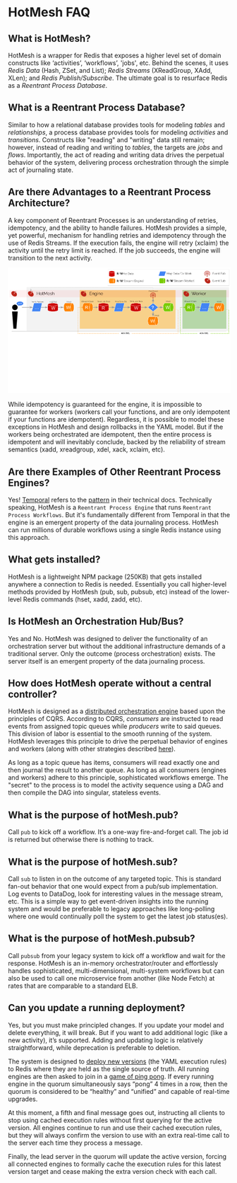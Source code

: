 # HotMesh FAQ

## What is HotMesh?
HotMesh is a wrapper for Redis that exposes a higher level set of domain constructs like ‘activities’, ‘workflows’, 'jobs', etc. Behind the scenes, it uses *Redis Data* (Hash, ZSet, and List); *Redis Streams* (XReadGroup, XAdd, XLen); and *Redis Publish/Subscribe*. The ultimate goal is to resurface Redis as a *Reentrant Process Database*.

## What is a Reentrant Process Database?
Similar to how a relational database provides tools for modeling *tables* and  *relationships*, a process database provides tools for modeling *activities* and *transitions*. Constructs like "reading" and "writing" data still remain; however, instead of reading and writing to *tables*, the targets are *jobs* and *flows*. Importantly, the act of reading and writing data drives the perpetual behavior of the system, delivering process orchestration through the simple act of journaling state.

## Are there Advantages to a Reentrant Process Architecture?
A key component of Reentrant Processes is an understanding of retries, idempotency, and the ability to handle failures. HotMesh provides a simple, yet powerful, mechanism for handling retries and idempotency through the use of Redis Streams. If the execution fails, the engine will retry (xclaim) the activity until the retry limit is reached. If the job succeeds, the engine will transition to the next activity.

<img src="./img/lifecycle/self_perpetuation.png" alt="HotMesh Self-Perpetuation" style="max-width:100%;width:600px;">

While idempotency is guaranteed for the engine, it is impossible to guarantee for workers (workers call your functions, and are only idempotent if your functions are idempotent). Regardless, it is possible to model these exceptions in HotMesh and design rollbacks in the YAML model. But if the workers being orchestrated are idempotent, then the entire process is idempotent and will inevitably conclude, backed by the reliability of stream semantics (xadd, xreadgroup, xdel, xack, xclaim, etc).

## Are there Examples of Other Reentrant Process Engines?
Yes! [Temporal](https://temporal.io) refers to the [pattern](https://en.wikipedia.org/wiki/Reentrancy_(computing)) in their technical docs. Technically speaking, HotMesh is a `Reentrant Process Engine` that runs `Reentrant Process Workflows`. But it's fundamentally different from Temporal in that the engine is an emergent property of the data journaling process. HotMesh can run millions of durable workflows using a single Redis instance using this approach.

## What gets installed?
HotMesh is a lightweight NPM package (250KB) that gets installed anywhere a connection to Redis is needed. Essentially you call higher-level methods provided by HotMesh (pub, sub, pubsub, etc) instead of the lower-level Redis commands (hset, xadd, zadd, etc).

## Is HotMesh an Orchestration Hub/Bus?
Yes and No. HotMesh was designed to deliver the functionality of an orchestration server but without the additional infrastructure demands of a traditional server. Only the outcome (process orchestration) exists. The server itself is an emergent property of the data journaling process.

## How does HotMesh operate without a central controller?
HotMesh is designed as a [distributed orchestration engine](./architecture.md) based upon the principles of CQRS. According to CQRS, *consumers* are instructed to read events from assigned topic queues while *producers* write to said queues. This division of labor is essential to the smooth running of the system. HotMesh leverages this principle to drive the perpetual behavior of engines and workers (along with other strategies described [here](./architecture.md)). 

As long as a topic queue has items, consumers will read exactly one and then journal the result to another queue. As long as all consumers (engines and workers) adhere to this principle, sophisticated workflows emerge. The "secret" to the process is to model the activity sequence using a DAG and then compile the DAG into singular, stateless events.

## What is the purpose of hotMesh.pub?
Call `pub` to kick off a workflow. It’s a one-way fire-and-forget call. The job id is returned but otherwise there is nothing to track.

## What is the purpose of hotMesh.sub?
Call `sub` to listen in on the outcome of any targeted topic. This is standard fan-out behavior that one would expect from a pub/sub implementation. Log events to DataDog, look for interesting values in the message stream, etc. This is a simple way to get event-driven insights into the running system and would be preferable to legacy approaches like long-polling where one would continually poll the system to get the latest job status(es).

## What is the purpose of hotMesh.pubsub?
Call `pubsub` from your legacy system to kick off a workflow and wait for the response. HotMesh is an in-memory orchestrator/router and effortlessly handles sophisticated, multi-dimensional, multi-system workflows but can also be used to call one microservice from another (like Node Fetch) at rates that are comparable to a standard ELB.

## Can you update a running deployment?
Yes, but you must make principled changes. If you update your model and delete everything, it will break. But if you want to add additional logic (like a new activity), it’s supported. Adding and updating logic is relatively straightforward, while deprecation is preferable to deletion.

The system is designed to [deploy new versions](./system_lifecycle.md#deploy-version) (the YAML execution rules) to Redis where they are held as the single source of truth. All running engines are then asked to join in a [game of ping pong](./system_lifecycle.md#activate-version). If every running engine in the quorum simultaneously says “pong” 4 times in a row, then the quorum is considered to be “healthy” and “unified” and capable of real-time upgrades. 

At this moment, a fifth and final message goes out, instructing all clients to stop using cached execution rules without first querying for the active version. All engines continue to run and use their cached execution rules, but they will always confirm the version to use with an extra real-time call to the server each time they process a message. 

Finally, the lead server in the quorum will update the active version, forcing all connected engines to formally cache the execution rules for this latest version target and cease making the extra version check with each call.

